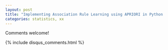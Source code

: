 ```yaml
---
layout: post
title: "Implementing Association Rule Learning using APRIORI in Python and R"
categories: statistics, xx
---
```

 

Comments welcome!

{% include disqus_comments.html %}
